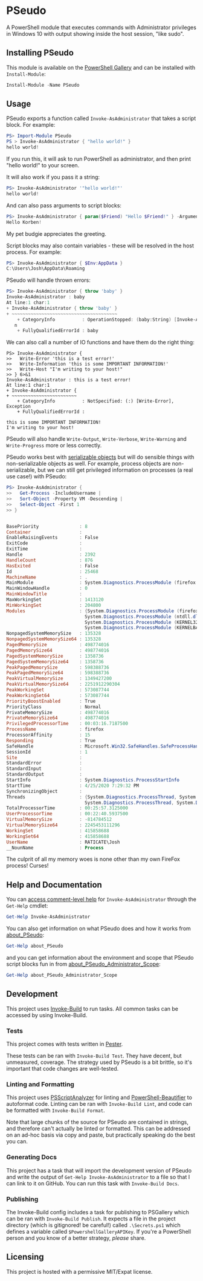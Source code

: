 # PSeudo

A PowerShell module that executes commands with Administrator privileges
in Windows 10 with output showing inside the host session, "like sudo".

## Installing PSeudo

This module is available on the
[PowerShell Gallery](https://www.powershellgallery.com/packages/PSeudo)
and can be installed with `Install-Module`:

```powershell
Install-Module -Name PSeudo
```

## Usage

PSeudo exports a function called `Invoke-AsAdministrator` that takes a
script block. For example:

```powershell
PS> Import-Module PSeudo
PS > Invoke-AsAdministrator { "hello world!" }
hello world!
```

If you run this, it will ask to run PowerShell as administrator, and then
print "hello world!" to your screen.

It will also work if you pass it a string:

```powershell
PS> Invoke-AsAdministrator '"hello world!"'
hello world!
```

And can also pass arguments to script blocks:

```powershell
PS> Invoke-AsAdministrator { param($Friend) "Hello $Friend!" } -ArgumentList 'Korben'
Hello Korben!
```

My pet budgie appreciates the greeting.

Script blocks may also contain variables - these will be resolved in the host
process. For example:

```powershell
PS> Invoke-AsAdministrator { $Env:AppData }
C:\Users\Josh\AppData\Roaming
```

PSeudo will handle thrown errors:

```powershell
PS> Invoke-AsAdministrator { throw 'baby' }
Invoke-AsAdministrator : baby
At line:1 char:1
+ Invoke-AsAdministrator { throw 'baby' }
+ ~~~~~~~~~~~~~~~~~~~~~~~~~~~~~~~~~~~~~~~
    + CategoryInfo          : OperationStopped: (baby:String) [Invoke-AsAdministrator], RuntimeExceptio
   n
    + FullyQualifiedErrorId : baby

```

We can also call a number of IO functions and have them do the right thing:

```
PS> Invoke-AsAdministrator {
>>   Write-Error 'this is a test error!'
>>   Write-Information 'this is some IMPORTANT INFORMATION!'
>>   Write-Host "I'm writing to your host!"
>> } 6>&1
Invoke-AsAdministrator : this is a test error!
At line:1 char:1
+ Invoke-AsAdministrator {
+ ~~~~~~~~~~~~~~~~~~~~~~~~
    + CategoryInfo          : NotSpecified: (:) [Write-Error], Exception
    + FullyQualifiedErrorId :

this is some IMPORTANT INFORMATION!
I'm writing to your host!
```

PSeudo will also handle `Write-Output`, `Write-Verbose`, `Write-Warning` and
`Write-Progress` more or less correctly.

PSeudo works best with
[serializable objects](https://docs.microsoft.com/en-us/dotnet/api/system.serializableattribute?view=netcore-3.1)
but will do sensible things with non-serializable objects as well. For
example, process objects are non-serializable, but we can still get
privileged information on processes (a real use case!) with PSeudo:

```powershell
PS> Invoke-AsAdministrator {
>>   Get-Process -IncludeUsername |
>>   Sort-Object -Property VM -Descending |
>>   Select-Object -First 1
>> }


BasePriority               : 8
Container                  :
EnableRaisingEvents        : False
ExitCode                   :
ExitTime                   :
Handle                     : 2392
HandleCount                : 876
HasExited                  : False
Id                         : 25468
MachineName                : .
MainModule                 : System.Diagnostics.ProcessModule (firefox.exe)
MainWindowHandle           : 0
MainWindowTitle            :
MaxWorkingSet              : 1413120
MinWorkingSet              : 204800
Modules                    : {System.Diagnostics.ProcessModule (firefox.exe),
                             System.Diagnostics.ProcessModule (ntdll.dll),
                             System.Diagnostics.ProcessModule (KERNEL32.DLL),
                             System.Diagnostics.ProcessModule (KERNELBASE.dll)...}
NonpagedSystemMemorySize   : 135328
NonpagedSystemMemorySize64 : 135328
PagedMemorySize            : 498774016
PagedMemorySize64          : 498774016
PagedSystemMemorySize      : 1358736
PagedSystemMemorySize64    : 1358736
PeakPagedMemorySize        : 598388736
PeakPagedMemorySize64      : 598388736
PeakVirtualMemorySize      : 1349427200
PeakVirtualMemorySize64    : 2251912290304
PeakWorkingSet             : 573087744
PeakWorkingSet64           : 573087744
PriorityBoostEnabled       : True
PriorityClass              : Normal
PrivateMemorySize          : 498774016
PrivateMemorySize64        : 498774016
PrivilegedProcessorTime    : 00:03:16.7187500
ProcessName                : firefox
ProcessorAffinity          : 15
Responding                 : True
SafeHandle                 : Microsoft.Win32.SafeHandles.SafeProcessHandle
SessionId                  : 1
Site                       :
StandardError              :
StandardInput              :
StandardOutput             :
StartInfo                  : System.Diagnostics.ProcessStartInfo
StartTime                  : 4/25/2020 7:29:32 PM
SynchronizingObject        :
Threads                    : {System.Diagnostics.ProcessThread, System.Diagnostics.ProcessThread,
                             System.Diagnostics.ProcessThread, System.Diagnostics.ProcessThread...}
TotalProcessorTime         : 00:25:57.3125000
UserProcessorTime          : 00:22:40.5937500
VirtualMemorySize          : -814784512
VirtualMemorySize64        : 2245453111296
WorkingSet                 : 415858688
WorkingSet64               : 415858688
UserName                   : RATICATE\Josh
__NounName                 : Process
```

The culprit of all my memory woes is none other than my own FireFox process!
Curses!

## Help and Documentation

You can
[access comment-level help](https://github.com/jfhbrook/PSeudo/blob/master/API.txt)
for `Invoke-AsAdministrator` through the `Get-Help` cmdlet:

```powershell
Get-Help Invoke-AsAdministrator
```

You can also get information on what PSeudo does and how it works from
[about_PSeudo](https://github.com/jfhbrook/PSeudo/blob/master/PSeudo/en-US/about_PSeudo.help.txt):

```powershell
Get-Help about_PSeudo
```

and you can get information about the environment and scope that PSeudo script
blocks fun in from
[about_PSeudo_Administrator_Scope](https://github.com/jfhbrook/PSeudo/blob/master/PSeudo/en-US/about_PSeudo_Administrator_Scope.help.txt):

```powershell
Get-Help about_PSeudo_Administrator_Scope
```

## Development

This project uses [Invoke-Build](https://github.com/nightroman/Invoke-Build) to
run tasks. All common tasks can be accessed by using Invoke-Build.

### Tests

This project comes with tests written in [Pester](https://pester.dev).

These tests can be ran with `Invoke-Build Test`. They have decent, but
unmeasured, coverage. The strategy used by PSeudo is a bit brittle, so it's
important that code changes are well-tested.

### Linting and Formatting

This project uses
[PSScriptAnalyzer](https://github.com/PowerShell/PSScriptAnalyzer) for linting
and [PowerShell-Beautifier](https://github.com/DTW-DanWard/PowerShell-Beautifier)
to autoformat code. Linting can be ran with `Invoke-Build Lint`, and code can
be formatted with `Invoke-Build Format`.

Note that large chunks of the source for PSeudo are contained in strings, and
therefore can't actually be linted or formatted. This can be addressed on an
ad-hoc basis via copy and paste, but practically speaking do the best you can.

### Generating Docs

This project has a task that will import the development version of PSeudo and
write the output of `Get-Help Invoke-AsAdministrator` to a file so that I can
link to it on GitHub. You can run this task with `Invoke-Build Docs`.

### Publishing

The Invoke-Build config includes a task for publishing to PSGallery which can
be ran with `Invoke-Build Publish`. It expects a file in the project directory
(which is gitignored! be careful!) called `.\Secrets.ps1` which defines a
variable called `$PowershellGalleryAPIKey`. If you're a PowerShell person and
you know of a better strategy, *please* share.

## Licensing

This project is hosted with a permissive MIT/Expat license.